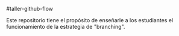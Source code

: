 #taller-github-flow

Este repositorio tiene el propósito de enseñarle a los estudiantes el funcionamiento de la estrategia de "branching".
